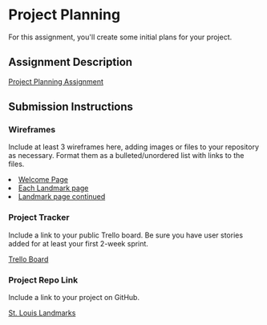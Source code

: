 # Project Planning
For this assignment, you'll create some initial plans for your project.

## Assignment Description
[Project Planning Assignment](https://education.launchcode.org/liftoff/modules/assignments/project-planning)

## Submission Instructions

### Wireframes

Include at least 3 wireframes here, adding images or files to your repository as necessary. Format them as a bulleted/unordered list with links to the files.

<li><a href="https://photos.app.goo.gl/YQHj3T3vznkabowN7">Welcome Page</a></li>
<li><a href="https://photos.app.goo.gl/aURVMoFwEVMhebSh7">Each Landmark page</a></li>
<li><a href="https://photos.app.goo.gl/VhzhcgAEuxKQ39AAA">Landmark page continued</a></li>

### Project Tracker

Include a link to your public Trello board. Be sure you have user stories added for at least your first 2-week sprint.


<a href="https://trello.com/b/XCEhYXQS/anxiety-management-app">Trello Board</a>

### Project Repo Link

Include a link to your project on GitHub.

<a href="https://github.com/londayoung/St-Louis-Historic-Landmarks"> St. Louis Landmarks</a>